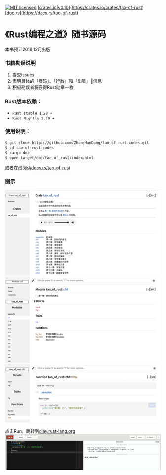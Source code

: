 [![MIT licensed](https://img.shields.io/badge/license-MIT-blue.svg)](./LICENSE)
[[crates.io|v0.10](https://crates.io/crates/tao-of-rust)](https://crates.io/crates/tao-of-rust)
[[doc.rs](https://docs.rs/tao-of-rust)](https://docs.rs/tao-of-rust)
# 《Rust编程之道》随书源码

本书预计2018.12月出版

### 书籍勘误说明

1. 提交issues
2. 表明具体的「页码」、「行数」和「出错」信息
3. 积极勘误者将获得Rust勋章一枚

### Rust版本依赖：

- `Rust stable 1.28 + `
- `Rust Nightly 1.30 +`

### 使用说明：

```shell
$ git clone https://github.com/ZhangHanDong/tao-of-rust-codes.git
$ cd tao-of-rust-codes
$ cargo doc
$ open target/doc/tao_of_rust/index.html
```

或者在线阅读[docs.rs/tao-of-rust](https://docs.rs/tao-of-rust)

### 图示

![img1](images/0.png)
![img2](images/1.png)
![img3](images/2.png)

点击Run，跳转到[play.rust-lang.org](https://play.rust-lang.org)
![img4](images/run.png)
